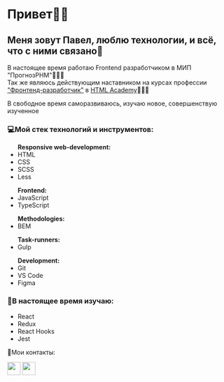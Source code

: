 <h1>Привет👋🏼</h1>

<h2>Меня зовут Павел, люблю технологии, и всё, что с ними связано🖤</h2>

<p>В настоящее время работаю Frontend разработчиком в МИП "ПрогнозРНМ"👨🏼‍💻<br>
Так же являюсь действующим наставником на курсах профессии <a href="https://htmlacademy.ru/profession/frontender">"Фронтенд-разработчик"</a> в <a href="https://htmlacademy.ru">HTML Academy</a>👨🏼‍🎓</p>

<p>В свободное время саморазвиваюсь, изучаю новое, совершенствую изученное</p>

<h3>💻Мой стек технологий и инструментов:</h3>

<ul><b>Responsive web-development:</b>
  <li>HTML</li>
  <li>CSS</li>
  <li>SCSS</li>
  <li>Less</li>
</ul>

<ul><b>Frontend:</b>
  <li>JavaScript</li>
  <li>TypeScript</li>
</ul>

<ul><b>Methodologies:</b>
  <li>BEM</li>
</ul>

<ul><b>Task-runners:</b>
  <li>Gulp</li>
</ul>

<ul><b>Development:</b>
  <li>Git</li>
  <li>VS Code</li>
  <li>Figma</li>
</ul>

<h3>🌱В настоящее время изучаю:</h3>
<ul>
  <li>React</li>
  <li>Redux</li>
  <li>React Hooks</li>
  <li>Jest</li>
</ul>

💌Мои контакты:  

<a href="https://t.me/nyukalo" target="_blank"><img src="https://img.icons8.com/fluent/30/000000/telegram-app.png" width="30" height="30"></a>
<a href="mailto:pavelnyukalo@gmail.com" target="_blank"><img src="https://img.icons8.com/fluent/30/000000/gmail--v2.png" width="30" height="30"></a>

